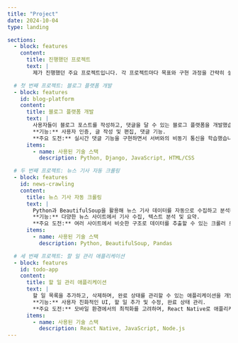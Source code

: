 ```yaml
---
title: "Project"
date: 2024-10-04
type: landing

sections:
  - block: features
    content:
      title: 진행했던 프로젝트
      text: |
        제가 진행했던 주요 프로젝트입니다. 각 프로젝트마다 목표와 구현 과정을 간략히 설명합니다.

  # 첫 번째 프로젝트: 블로그 플랫폼 개발
  - block: features
    id: blog-platform
    content:
      title: 블로그 플랫폼 개발
      text: |
        사용자들이 블로그 포스트를 작성하고, 댓글을 달 수 있는 블로그 플랫폼을 개발했습니다. 
        **기능:** 사용자 인증, 글 작성 및 편집, 댓글 기능.  
        **주요 도전:** 실시간 댓글 기능을 구현하면서 서버와의 비동기 통신을 학습했습니다.
      items:
        - name: 사용된 기술 스택
          description: Python, Django, JavaScript, HTML/CSS

  # 두 번째 프로젝트: 뉴스 기사 자동 크롤링
  - block: features
    id: news-crawling
    content:
      title: 뉴스 기사 자동 크롤링
      text: |
        Python과 BeautifulSoup을 활용해 뉴스 기사 데이터를 자동으로 수집하고 분석하는 시스템을 구축했습니다.
        **기능:** 다양한 뉴스 사이트에서 기사 수집, 텍스트 분석 및 요약.
        **주요 도전:** 여러 사이트에서 비슷한 구조로 데이터를 추출할 수 있는 크롤러 로직을 설계하는 데 집중했습니다.
      items:
        - name: 사용된 기술 스택
          description: Python, BeautifulSoup, Pandas

  # 세 번째 프로젝트: 할 일 관리 애플리케이션
  - block: features
    id: todo-app
    content:
      title: 할 일 관리 애플리케이션
      text: |
        할 일 목록을 추가하고, 삭제하며, 완료 상태를 관리할 수 있는 애플리케이션을 개발했습니다.
        **기능:** 사용자 친화적인 UI, 할 일 추가 및 수정, 완료 상태 관리.  
        **주요 도전:** 모바일 환경에서의 최적화를 고려하며, React Native로 애플리케이션을 제작했습니다.
      items:
        - name: 사용된 기술 스택
          description: React Native, JavaScript, Node.js
---
```

